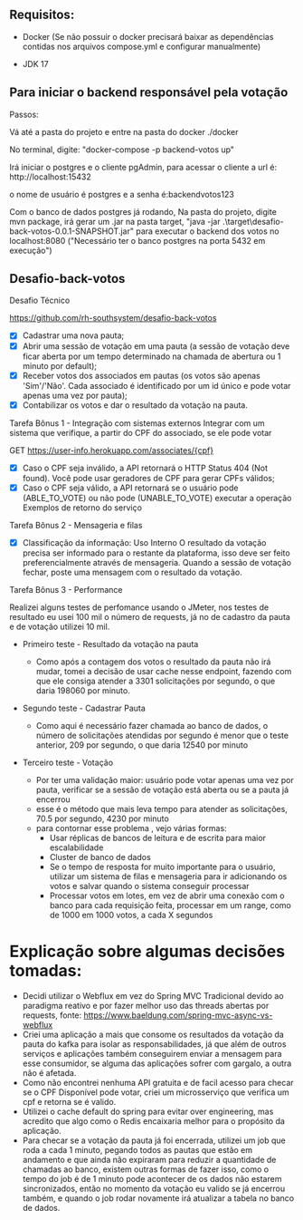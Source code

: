 
## Requisitos:

- Docker (Se não possuir o docker precisará baixar as dependências contidas nos arquivos compose.yml e configurar manualmente)

- JDK 17

## Para iniciar o backend responsável pela votação

Passos:

Vá até a pasta do projeto e entre na pasta do docker ./docker

No terminal, digite: "docker-compose -p backend-votos up"

Irá iniciar o postgres e o cliente pgAdmin, para acessar o cliente a url é: http://localhost:15432

o nome de usuário é postgres e a senha é:backendvotos123

Com o banco de dados postgres já rodando, Na pasta do projeto, digite mvn package, irá gerar um .jar na pasta target,
"java -jar .\target\desafio-back-votos-0.0.1-SNAPSHOT.jar" para executar o backend dos votos no localhost:8080
("Necessário ter o banco postgres na porta 5432 em execução")

## Desafio-back-votos
 Desafio Técnico

https://github.com/rh-southsystem/desafio-back-votos

- [x] Cadastrar uma nova pauta;
- [x] Abrir uma sessão de votação em uma pauta (a sessão de votação deve ficar aberta por um tempo determinado na chamada de abertura ou 1 minuto por default);
- [x] Receber votos dos associados em pautas (os votos são apenas 'Sim'/'Não'. Cada associado é identificado por um id único e pode votar apenas uma vez por pauta);
- [x] Contabilizar os votos e dar o resultado da votação na pauta.

Tarefa Bônus 1 - Integração com sistemas externos
Integrar com um sistema que verifique, a partir do CPF do associado, se ele pode votar

GET https://user-info.herokuapp.com/associates/{cpf}
- [x] Caso o CPF seja inválido, a API retornará o HTTP Status 404 (Not found). Você pode usar geradores de CPF para gerar CPFs válidos;
- [x] Caso o CPF seja válido, a API retornará se o usuário pode (ABLE_TO_VOTE) ou não pode (UNABLE_TO_VOTE) executar a operação Exemplos de retorno do serviço

Tarefa Bônus 2 - Mensageria e filas
- [x] Classificação da informação: Uso Interno O resultado da votação precisa ser informado para o restante da plataforma, isso deve ser feito preferencialmente através de mensageria. Quando a sessão de votação fechar, poste uma mensagem com o resultado da votação.

Tarefa Bônus 3 - Performance

Realizei alguns testes de perfomance usando o JMeter, nos testes de resultado eu usei 100 mil o número de requests,
já no de cadastro da pauta e de votação utilizei 10 mil.

- Primeiro teste - Resultado da votação na pauta
  - Como após a contagem dos votos o resultado da pauta não irá mudar, tomei a decisão de usar cache nesse endpoint, 
  fazendo com que ele consiga atender a 3301 solicitações por segundo, o que daria 198060 por minuto.


- Segundo teste - Cadastrar Pauta
  -  Como aqui é necessário fazer chamada ao banco de dados, o número de solicitações atendidas por segundo é menor que
  o teste anterior, 209 por segundo, o que daria 12540 por minuto


- Terceiro teste - Votação
  -  Por ter uma validação maior: usuário pode votar apenas uma vez por pauta, verificar se a sessão de votação está aberta ou se a pauta já encerrou
  - esse é o método que mais leva tempo para atender as solicitações, 70.5 por segundo, 4230 por minuto
  - para contornar esse problema , vejo várias formas:
    - Usar réplicas de bancos de leitura e de escrita para maior escalabilidade
    - Cluster de banco de dados
    - Se o tempo de resposta for muito importante para o usuário, utilizar um sistema de filas e mensageria para ir adicionando
    os votos e salvar quando o sistema conseguir processar
    - Processar votos em lotes, em vez de abrir uma conexão com o banco para cada requisição feita, processar em um range, como de 1000 em 1000 votos, a cada X segundos


# Explicação sobre algumas decisões tomadas:
  - Decidi utilizar o Webflux em vez do Spring MVC Tradicional devido ao paradigma reativo e por fazer melhor uso das threads
  abertas por requests, fonte: https://www.baeldung.com/spring-mvc-async-vs-webflux
  - Criei uma aplicação a mais  que consome os resultados da votação da pauta do kafka para isolar as responsabilidades, 
  já que além de outros serviços e aplicações também conseguirem enviar a mensagem para esse consumidor, se alguma das aplicações sofrer com gargalo, a outra não é afetada.
  - Como não encontrei nenhuma API gratuita e de facil acesso para checar se o  CPF Disponível pode votar, criei um microsserviço que verifica um cpf e retorna se é valido.
  - Utilizei o cache default do spring para evitar over engineering, mas acredito que algo como o Redis encaixaria melhor para o propósito da aplicação.
  - Para checar se a votação da pauta já foi encerrada, utilizei um job que roda a cada 1 minuto, pegando todos as pautas que estão em andamento
  e que ainda não expiraram para reduzir a quantidade de chamadas ao banco, existem outras formas de fazer isso, como o tempo do job é de 1 minuto pode acontecer de os
  dados não estarem sincronizados, então no momento da votação eu valido se já encerrou também, e quando o job rodar novamente irá atualizar a tabela no banco de dados.

